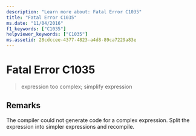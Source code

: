 ```yaml
---
description: "Learn more about: Fatal Error C1035"
title: "Fatal Error C1035"
ms.date: "11/04/2016"
f1_keywords: ["C1035"]
helpviewer_keywords: ["C1035"]
ms.assetid: 28cdccee-4377-4823-a4d8-89ca7229a83e
---
```

# Fatal Error C1035

> expression too complex; simplify expression

## Remarks

The compiler could not generate code for a complex expression. Split the expression into simpler expressions and recompile.

